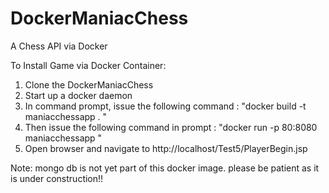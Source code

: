 # DockerManiacChess
A Chess API via Docker

To Install Game via Docker Container:

1) Clone the DockerManiacChess
2) Start up a docker daemon
3) In command prompt, issue the following command : "docker build -t maniacchessapp . "
4) Then issue the following command in prompt : "docker run -p 80:8080 maniacchessapp "
5) Open browser and navigate to http://localhost/Test5/PlayerBegin.jsp

Note: mongo db is not yet part of this docker image. please be patient as it is under construction!!
